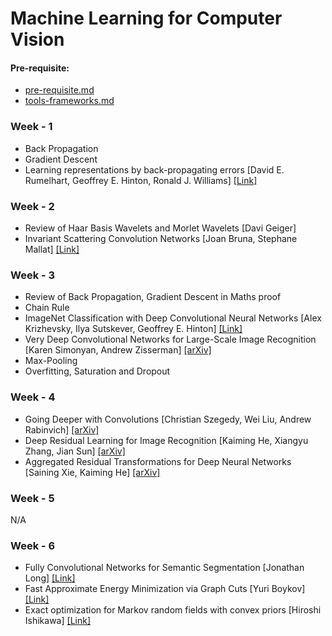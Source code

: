 # Machine Learning for Computer Vision

#### Pre-requisite:
- [pre-requisite.md][pre]
- [tools-frameworks.md][framework]

### Week - 1
- Back Propagation
- Gradient Descent
- Learning representations by back-propagating errors [David E. Rumelhart, Geoffrey E. Hinton, Ronald J. Williams] [[Link]][backpro]

### Week - 2
- Review of Haar Basis Wavelets and Morlet Wavelets [Davi Geiger]
- Invariant Scattering Convolution Networks [Joan Bruna, Stephane Mallat] [[Link]][ISCN]

### Week - 3
- Review of Back Propagation, Gradient Descent in Maths proof
- Chain Rule
- ImageNet Classification with Deep Convolutional Neural Networks [Alex Krizhevsky, Ilya Sutskever, Geoffrey E. Hinton] [[Link]][ImageNet]
- Very Deep Convolutional Networks for Large-Scale Image Recognition [Karen Simonyan, Andrew Zisserman] [[arXiv]][VeryDeepCN]
- Max-Pooling
- Overfitting, Saturation and Dropout

### Week - 4
- Going Deeper with Convolutions [Christian Szegedy, Wei Liu, Andrew Rabinvich] [[arXiv]][GoingDeeper]
- Deep Residual Learning for Image Recognition [Kaiming He, Xiangyu Zhang, Jian Sun] [[arXiv]][ResNet]
- Aggregated Residual Transformations for Deep Neural Networks [Saining Xie, Kaiming He] [[arXiv]][AggregatedResTrans]

### Week - 5 
N/A

### Week - 6
- Fully Convolutional Networks for Semantic Segmentation [Jonathan Long] [[Link]][FCNSS]
- Fast Approximate Energy Minimization via Graph Cuts [Yuri Boykov] [[Link]][FAEMGC]
- Exact optimization for Markov random fields with convex priors [Hiroshi Ishikawa]  [[Link]][EOMRFCP]


[pre]:https://github.com/lizichen/Machine-Learning-For-Computer-Vision/blob/master/pre-requisite.md
[framework]:https://github.com/lizichen/Machine-Learning-For-Computer-Vision/blob/master/tools-frameworks.md

[backpro]:https://www.iro.umontreal.ca/~vincentp/ift3395/lectures/backprop_old.pdf

[ISCN]:https://www.di.ens.fr/~mallat/papiers/Bruna-Mallat-Pami-Scat.pdf 
[ImageNet]:https://papers.nips.cc/paper/4824-imagenet-classification-with-deep-convolutional-neural-networks.pdf
[VeryDeepCN]:https://arxiv.org/abs/1409.1556

[GoingDeeper]:https://arxiv.org/abs/1409.4842
[ResNet]:https://arxiv.org/abs/1512.03385
[AggregatedResTrans]:https://arxiv.org/abs/1611.05431

[FCNSS]: https://people.eecs.berkeley.edu/~jonlong/long_shelhamer_fcn.pdf 
[FAEMGC]: http://www.cs.cornell.edu/~rdz/Papers/BVZ-pami01-final.pdf
[EOMRFCP]: http://www.f.waseda.jp/hfs/MRF.pdf 


